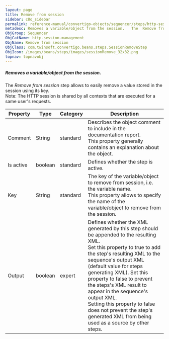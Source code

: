 ```yaml
---
layout: page
title: Remove from session
sidebar: c8o_sidebar
permalink: reference-manual/convertigo-objects/sequencer/steps/http-session-management/remove-from-session/
metadesc: Removes a variable/object from the session.   The  Remove from session  step allows to easily remove a value stored in the session using its key.  <sp
ObjGroup: Sequencer
ObjCatName: http-session-management
ObjName: Remove from session
ObjClass: com.twinsoft.convertigo.beans.steps.SessionRemoveStep
ObjIcon: /images/beans/steps/images/sessionRemove_32x32.png
topnav: topnavobj
---
```

##### Removes a variable/object from the session. 

The <i>Remove from session</i> step allows to easily remove a value stored in the session using its key. <br/><span class="orangetwinsoft">Note:</span> The HTTP session is shared by all contexts that are executed for a same user's requests. 

Property | Type | Category | Description
--- | --- | --- | ---
Comment | String | standard | Describes the object comment to include in the documentation report.<br/>This property generally contains an explanation about the object.
Is active | boolean | standard | Defines whether the step is active.
Key | String | standard | The key of the variable/object to remove from session, i.e. the variable name.<br/>This property allows to specify the name of the variable/object to remove from the session.
Output | boolean | expert | Defines whether the XML generated by this step should be appended to the resulting XML.<br/>Set this property to <span class="computer">true</span> to add the step's resulting XML to the sequence's output XML (default value for steps generating XML). Set this property to <span class="computer">false</span> to prevent the steps's XML result to appear in the sequence's output XML.<br/>Setting this property to <span class="computer">false</span> does not prevent the step's generated XML from being used as a source by other steps.
